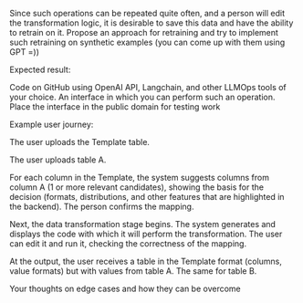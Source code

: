 Since such operations can be repeated quite often, and a person will edit the transformation logic, it is desirable to save this data and have the ability to retrain on it. Propose an approach for retraining and try to implement such retraining on synthetic examples (you can come up with them using GPT =))

Expected result:

Code on GitHub using OpenAI API, Langchain, and other LLMOps tools of your choice.
An interface in which you can perform such an operation. Place the interface in the public domain for testing work

Example user journey:

The user uploads the Template table.

The user uploads table A.

For each column in the Template, the system suggests columns from column A (1 or more relevant candidates), showing the basis for the decision (formats, distributions, and other features that are highlighted in the backend).
The person confirms the mapping.

Next, the data transformation stage begins. The system generates and displays the code with which it will perform the transformation. The user can edit it and run it, checking the correctness of the mapping.

At the output, the user receives a table in the Template format (columns, value formats) but with values from table A.
The same for table B.

Your thoughts on edge cases and how they can be overcome
